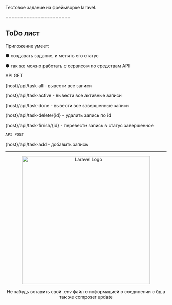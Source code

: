 Тестовое задание на фреймворке laravel.

======================

ToDo лист
------------

Приложение умеет:    

● создавать задание, и менять его статус

● так же можно работать с сервисом по средствам API


API GET
    
{host}/api/task-all - вывести все записи
    
{host}/api/task-active - вывести все активные записи
    
{host}/api/task-done - вывести все завершенные записи
    
{host}/api/task-delete/{id} - удалить запись по id
    
{host}/api/task-finish/{id} - перевести запись в статус завершенное
    
    API POST
    
{host}/api/task-add - добавить запись

-------


<p align="center"><a href="https://laravel.com" target="_blank"><img src="https://raw.githubusercontent.com/laravel/art/master/logo-lockup/5%20SVG/2%20CMYK/1%20Full%20Color/laravel-logolockup-cmyk-red.svg" width="400" alt="Laravel Logo"></a></p>
<p align="center">
Не забудь вставить свой .env файл с информацией о соединении с бд
а так же composer update
</p>
